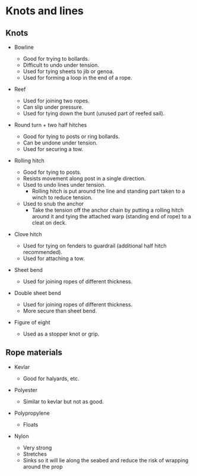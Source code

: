 # Knots and lines

## Knots

- Bowline
  - Good for trying to bollards.
  - Difficult to undo under tension.
  - Used for tying sheets to jib or genoa.
  - Used for forming a loop in the end of a rope.

- Reef
  - Used for joining two ropes.
  - Can slip under pressure.
  - Used for tying down the bunt (unused part of reefed sail).

- Round turn + two half hitches
  - Good for tying to posts or ring bollards.
  - Can be undone under tension.
  - Used for securing a tow.

- Rolling hitch
  - Good for tying to posts.
  - Resists movement along post in a single direction.
  - Used to undo lines under tension.
    - Rolling hitch is put around the line and standing part taken to a winch to reduce tension.
  - Used to snub the anchor
    - Take the tension off the anchor chain by putting a rolling hitch around it and tying the
      attached warp (standing end of rope) to a cleat on deck.

- Clove hitch
  - Used for tying on fenders to guardrail (additional half hitch recommended).
  - Used for attaching a tow.

- Sheet bend
  - Used for joining ropes of different thickness.

- Double sheet bend
  - Used for joining ropes of different thickness.
  - More secure than sheet bend.

- Figure of eight
  - Used as a stopper knot or grip.

## Rope materials

- Kevlar
  - Good for halyards, etc.

- Polyester
  - Similar to kevlar but not as good.

- Polypropylene
  - Floats

- Nylon
  - Very strong
  - Stretches
  - Sinks so it will lie along the seabed and reduce the risk of wrapping around the prop
